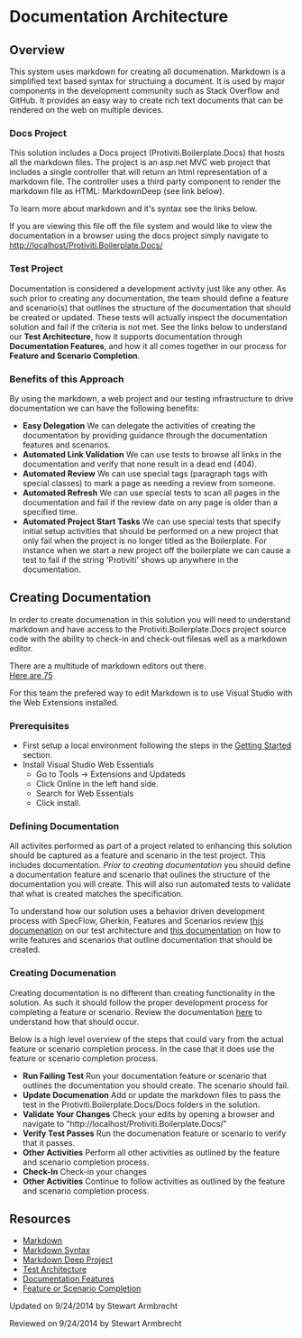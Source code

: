 ﻿Documentation Architecture
========================

Overview
----------------
This system uses markdown for creating all documenation.  Markdown
is a simplified text based syntax for structuing a document.  It is
used by major components in the development community such as Stack Overflow
and GitHub.  It provides an easy way to create rich text documents that 
can be rendered on the web on multiple devices.

### Docs Project
This solution includes a Docs project \(Protiviti.Boilerplate.Docs\) that hosts all the markdown files.
The project is an asp.net MVC web project that includes a single controller
that will return an html representation of a markdown file. The controller 
uses a third party component to render the markdown file
as HTML:  MarkdownDeep (see link below).

To learn more about markdown and it's syntax see the links below.

If you are viewing this file off the file system and would like to view 
the documentation in a browser using the docs project simply navigate to 
[http://localhost/Protiviti.Boilerplate.Docs/](http://localhost/Protiviti.Boilerplate.Docs/) 

### Test Project
Documentation is considered a development activity just like any other.
As such prior to creating any documentation, the team should define a
feature and scenario\(s\) that outlines the structure of the documentation 
that should be created or updated.  These tests will actually inspect 
the documentation solution and fail if the criteria is not met.
See the links below to understand our __Test Architecture__, how it supports
documentation through __Documentation Features__, and how it all comes 
together in our process for __Feature and Scenario Completion__.

### Benefits of this Approach
By using the markdown, a web project and our testing infrastructure to drive
documentation we can have the following benefits:

* **Easy Delegation** We can delegate the activities of creating the documentation by 
  providing guidance through the documentation features and scenarios.
* **Automated Link Validation** We can use tests to browse all links in the 
  documentation and verify that none result in a dead end \(404\).
* **Automated Review** We can use special tags \(paragraph tags 
  with special classes\) to mark a page as needing a review from someone.
* **Automated Refresh** We can use special tests to scan all pages in the 
  documentation and fail if the review date on any page is older than a
  specified time.
* **Automated Project Start Tasks** We can use special tests that specify
  initial setup activities that should be performed on a new project that only
  fail when the project is no longer titled as the Boilerplate.  For instance
  when we start a new project off the boilerplate we can cause a test to fail
  if the string 'Protiviti' shows up anywhere in the documentation.
  

Creating Documentation
------------------------
In order to create documenation in this solution you will need to understand
markdown and have access to the Protiviti.Boilerplate.Docs project source code
with the ability to check-in and check-out filesas well as a markdown editor.

There are a multitude of markdown editors out there.  
[Here are 75](http://mashable.com/2013/06/24/markdown-tools/)

For this team the prefered way to edit Markdown is to use Visual Studio
with the Web Extensions installed.

### Prerequisites
* First setup a local environment following the steps in the 
[Getting Started](../../) section.
* Install Visual Studio Web Essentials
    * Go to Tools -> Extensions and Updateds
    * Click Online in the left hand side.
    * Search for Web Essentials
    * Click install.

### Defining Documentation
All activites performed as part of a project related to enhancing this
solution should be captured as a feature and scenario in the test project.
This includes documentation. _Prior to creating documentation_ you should
define a documentation feature and scenario that oulines the structure 
of the documentation you will create.  This will also run automated tests
to validate that what is created matches the specification.

To understand how our solution uses a behavior driven development process
with SpecFlow, Gherkin, Features and Scenarios review [this documenation](../Test/Overview)
on our test architecture and [this documentation](../../ProductManagement/DocumentationFeatures) 
on how to write features and scenarios that outline documentation 
that should be created.

### Creating Documenation
Creating documentation is no different than creating functionality
in the solution. As such it should follow the proper development process
for completing a feature or scenario.  Review the documentation 
[here](../../Development/FeatureOrScenarioCompletion/Overview) to 
understand how that should occur.  

Below is a high level overview of the steps that could vary from the actual
feature or scenario completion process.  In the case that it does use the 
feature or scenario completion process.

* **Run Failing Test** Run your documentation feature or scenario that outlines the documentation 
  you should create. The scenario should fail.
* **Update Documenation** Add or update the markdown files to pass the test
  in the Protiviti.Boilerplate.Docs/Docs folders in the solution.
* **Validate Your Changes** Check your edits by opening a browser and navigate to "http://localhost/Protiviti.Boilerplate.Docs/"
* **Verify Test Passes** Run the documenation feature or scenario to verify that it passes.
* **Other Activities** Perform all other activities as outlined by the feature and 
  scenario completion process.
* **Check-In** Check-in your changes
* **Other Activities** Continue to follow activities as outlined by the feature and 
  scenario completion process.

Resources
-----------------------------
* [Markdown](http://daringfireball.net/projects/markdown/)
* [Markdown Syntax](http://daringfireball.net/projects/markdown/syntax)
* [Markdown Deep Project](http://www.toptensoftware.com/markdowndeep/)
* [Test Architecture](../Test/Overview)
* [Documentation Features](../../ProductManagement/DocumentationFeatures)
* [Feature or Scenario Completion](../../Development/FeatureOrScenarioCompletion/Overview)

<p class="updated">Updated on 9/24/2014 by Stewart Armbrecht</p>
<p class="reviewed">Reviewed on 9/24/2014 by Stewart Armbrecht</p>
